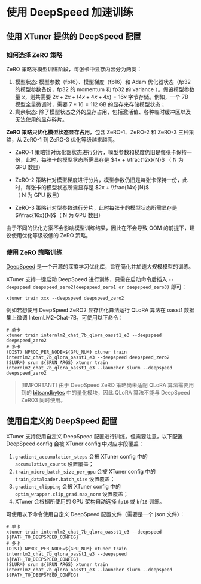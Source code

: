 # 使用 DeepSpeed 加速训练

## 使用 XTuner 提供的 DeepSpeed 配置

### 如何选择 ZeRO 策略

ZeRO 策略将模型训练阶段，每张卡中显存内容分为两类：

1. 模型状态: 模型参数（fp16）、模型梯度（fp16）和 Adam 优化器状态（fp32 的模型参数备份，fp32 的 momentum 和 fp32 的 variance ）。假设模型参数量 $x$，则共需要 $2x + 2x + (4x + 4x + 4x) = 16x$ 字节存储。例如，一个 7B 模型全量微调时，需要 $7 * 16 = 112$ GB 的显存来存储模型状态；
2. 剩余状态: 除了模型状态之外的显存占用，包括激活值、各种临时缓冲区以及无法使用的显存碎片。

**ZeRO 策略只优化模型状态显存占用**，包含 ZeRO-1、ZeRO-2 和 ZeRO-3 三种策略，从 ZeRO-1 到  ZeRO-3 优化等级越来越高。

- ZeRO-1 策略针对优化器状态进行分片，模型参数和梯度仍旧是每张卡保持一份，此时，每张卡的模型状态所需显存是 $4x + \\frac{12x}{N}$ （ N 为 GPU 数目）

- ZeRO-2 策略针对模型梯度进行分片，模型参数仍旧是每张卡保持一份，此时，每张卡的模型状态所需显存是 $2x + \\frac{14x}{N}$（ N 为 GPU 数目）

- ZeRO-3 策略针对型参数进行分片，此时每张卡的模型状态所需显存是 $\\frac{16x}{N}$（ N 为 GPU 数目）

由于不同的优化方案不会影响模型训练结果，因此在不会导致 OOM 的前提下，建议使用优化等级较低的 ZeRO 策略。

### 使用 ZeRO 策略训练

[DeepSpeed](https://github.com/microsoft/DeepSpeed) 是一个开源的深度学习优化库，旨在简化并加速大规模模型的训练。

XTuner 支持一键启动 DeepSpeed 进行训练，只需在启动命令后插入 `--deepspeed deepspeed_zero2(deepspeed_zero1 or deepspeed_zero3)` 即可：

```shell
xtuner train xxx --deepspeed deepspeed_zero2
```

例如若想使用 DeepSpeed ZeRO2 显存优化算法运行 QLoRA 算法在 oasst1 数据集上微调 InternLM2-Chat-7B，可使用以下命令：

```shell
# 单卡
xtuner train internlm2_chat_7b_qlora_oasst1_e3 --deepspeed deepspeed_zero2
# 多卡
(DIST) NPROC_PER_NODE=${GPU_NUM} xtuner train internlm2_chat_7b_qlora_oasst1_e3 --deepspeed deepspeed_zero2
(SLURM) srun ${SRUN_ARGS} xtuner train internlm2_chat_7b_qlora_oasst1_e3 --launcher slurm --deepspeed deepspeed_zero2
```

> \[!IMPORTANT\]
> 由于 DeepSpeed ZeRO 策略尚未适配 QLoRA 算法需要用到的 [bitsandbytes](https://github.com/TimDettmers/bitsandbytes) 中的量化模块，因此 QLoRA 算法不能与 DeepSpeed ZeRO3 同时使用。

## 使用自定义的 DeepSpeed 配置

XTuner 支持使用自定义 DeepSpeed 配置进行训练。但需要注意，以下配置 DeepSpeed config 会被 XTuner config 中对应字段覆盖：

1. `gradient_accumulation_steps` 会被 XTuner config 中的 `accumulative_counts` 设置覆盖；
2. `train_micro_batch_size_per_gpu` 会被 XTuner config 中的 `train_dataloader.batch_size` 设置覆盖；
3. `gradient_clipping` 会被 XTuner config 中的 `optim_wrapper.clip_grad.max_norm` 设置覆盖；
4. XTuner 会根据所使用的 GPU 架构自动选择 `fp16` 或 `bf16` 训练。

可使用以下命令使用自定义 DeepSpeed 配置文件（需要是一个 json 文件）：

```shell
# 单卡
xtuner train internlm2_chat_7b_qlora_oasst1_e3 --deepspeed ${PATH_TO_DEEPSPEED_CONFIG}
# 多卡
(DIST) NPROC_PER_NODE=${GPU_NUM} xtuner train internlm2_chat_7b_qlora_oasst1_e3 --deepspeed ${PATH_TO_DEEPSPEED_CONFIG}
(SLURM) srun ${SRUN_ARGS} xtuner train internlm2_chat_7b_qlora_oasst1_e3 --launcher slurm --deepspeed ${PATH_TO_DEEPSPEED_CONFIG}
```
